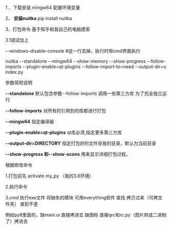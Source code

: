 1 、下载安装 mingw64 配置环境变量

2、 **安装nuitka** pip install nuitka

3、打包命令   基于知乎和我自己的电脑摸索

3.1调试加上

--windows-disable-console #这一行去掉，执行时带cmd界面执行

nuitka --standalone --mingw64 --show-memory --show-progress --follow-imports --plugin-enable=qt-plugins --follow-import-to=need --output-dir=o index.py

参数简短说明

**--standalone** 默认包含参数--follow-imports 调用一些第三方库 为了完全独立运行

**--follow-imports** 对所有的引用到的库都进行打包

**--mingw64** 指定编译器

**--plugin-enable=qt-plugins**   qt库必须,指定更多第三方库

**--output-dir=DIRECTORY** 指定打包好的文件存放的目录，默认为当前目录

**--show-progress 和--show-scons** 用来显示详细打包过程，

根据修改命令

1.打包前先  activate my_py   （我的3.6环境）

2.执行命令

3.cmd 执行exe文件  将缺失的模块  可用everything软件 查找  拷贝过来（可拷文件夹） 直到不差

例如py8里面的，缺mani.ui 直接拷进去 缺图标 直接qrc和rc.py（图片转成二进制了）拷进去